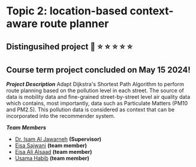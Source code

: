 # Topic 2: location-based context-aware route planner
## **Distingusihed project**  :clap: :star: :star: :star: :star: :star: 

## Course term project concluded on May 15 2024!
**_Project Description_**
Adapt Dijkstra's Shortest Path Algorithm to perform route planning based on the pollution level in each street. The source of data is mobility data and fine-grained street-by-street level air quality data which contains, most importantly, data such as Particulate Matters (PM10 and PM2.5). This pollution data is considered as context that can be incorporated into the recommender system.

**_Team Members_**

- [Dr. Isam Al Jawarneh](https://isamaljawarneh.github.io/) **(Supervisor)**
- [Eisa Sajwani](https://github.com/EisaSajwani) **(team member)**
- [Eisa Ali Alsaad](https://github.com/eisaaliedu) **(team member)**
- [Usama Habib](https://github.com/usamah7866) **(team member)**

